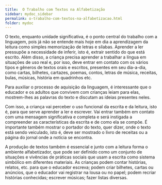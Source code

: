 ```yaml
---
title:  O Trabalho com Textos na Alfabetização
sidebar: mydoc_sidebar
permalink: o-trabalho-com-textos-na-alfabetizacao.html
folder: mydoc
---
```


O texto, enquanto unidade significativa, é o ponto central do trabalho com a linguagem, pois já não se entende mais hoje em dia a aprendizagem da leitura como simples memorização de letras e sílabas. Aprender a ler pressupõe a necessidade de inferir, isto é, extrair sentido do que está escrito. Além disso, a criança precisa aprender a trabalhar a língua em situações de uso real e, por isso, deve entrar em contato com os vários tipos e gêneros de textos orais e escritos, presentes em seu dia-a-dia, como cartas, bilhetes, cartazes, poemas, contos, letras de música, receitas, bulas, músicas, história em quadrinhos etc.

Para auxiliar o processo de aquisição da linguagem, é interessante que o educador e os adultos que convivem com crianças leiam para elas, mostrem-lhes as palavras do texto e discutam as ideias presentes neles.

Com isso, a criança vai perceber o uso funcional da escrita e da leitura, isto é, para que serve aprender a ler e escrever. Vai entrar também em contato com uma mensagem significativa e completa e será instigada a compreender as características da escrita e de como ela se compõe. É importante também mostrar o portador do texto, quer dizer, onde o texto está sendo veiculado, isto é, deve ser mostrado o livro de receitas ou a página do jornal onde a notícia se encontra.

A produção de textos também é essencial e junto com a leitura forma o ambiente alfabetizador, que pode ser definido como um conjunto de situações e vivências de práticas sociais que usam a escrita como sistema simbólico em diferentes materiais. As crianças podem contar histórias, relatos, etc. para que o educador escreva; podem criar bilhetes, cartas ou anúncios, que o educador vai registrar na lousa ou no papel; podem recriar histórias conhecidas; escrever músicas; fazer listas diversas.